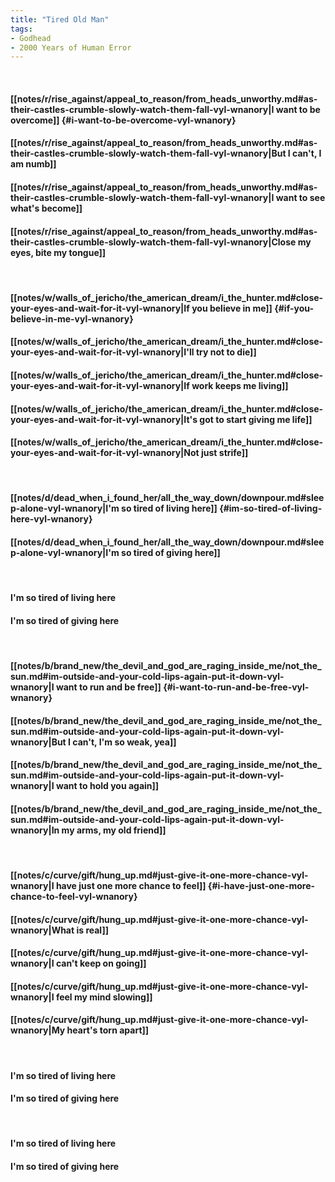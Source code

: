 ```yaml
---
title: "Tired Old Man"
tags:
- Godhead
- 2000 Years of Human Error
---
```

&nbsp;
#### [[notes/r/rise_against/appeal_to_reason/from_heads_unworthy.md#as-their-castles-crumble-slowly-watch-them-fall-vyl-wnanory|I want to be overcome]] {#i-want-to-be-overcome-vyl-wnanory}
#### [[notes/r/rise_against/appeal_to_reason/from_heads_unworthy.md#as-their-castles-crumble-slowly-watch-them-fall-vyl-wnanory|But I can't, I am numb]]
#### [[notes/r/rise_against/appeal_to_reason/from_heads_unworthy.md#as-their-castles-crumble-slowly-watch-them-fall-vyl-wnanory|I want to see what's become]]
#### [[notes/r/rise_against/appeal_to_reason/from_heads_unworthy.md#as-their-castles-crumble-slowly-watch-them-fall-vyl-wnanory|Close my eyes, bite my tongue]]
&nbsp;
#### [[notes/w/walls_of_jericho/the_american_dream/i_the_hunter.md#close-your-eyes-and-wait-for-it-vyl-wnanory|If you believe in me]] {#if-you-believe-in-me-vyl-wnanory}
#### [[notes/w/walls_of_jericho/the_american_dream/i_the_hunter.md#close-your-eyes-and-wait-for-it-vyl-wnanory|I'll try not to die]]
#### [[notes/w/walls_of_jericho/the_american_dream/i_the_hunter.md#close-your-eyes-and-wait-for-it-vyl-wnanory|If work keeps me living]]
#### [[notes/w/walls_of_jericho/the_american_dream/i_the_hunter.md#close-your-eyes-and-wait-for-it-vyl-wnanory|It's got to start giving me life]]
#### [[notes/w/walls_of_jericho/the_american_dream/i_the_hunter.md#close-your-eyes-and-wait-for-it-vyl-wnanory|Not just strife]]
&nbsp;
#### [[notes/d/dead_when_i_found_her/all_the_way_down/downpour.md#sleep-alone-vyl-wnanory|I'm so tired of living here]] {#im-so-tired-of-living-here-vyl-wnanory}
#### [[notes/d/dead_when_i_found_her/all_the_way_down/downpour.md#sleep-alone-vyl-wnanory|I'm so tired of giving here]]
&nbsp;
#### I'm so tired of living here
#### I'm so tired of giving here
&nbsp;
#### [[notes/b/brand_new/the_devil_and_god_are_raging_inside_me/not_the_sun.md#im-outside-and-your-cold-lips-again-put-it-down-vyl-wnanory|I want to run and be free]] {#i-want-to-run-and-be-free-vyl-wnanory}
#### [[notes/b/brand_new/the_devil_and_god_are_raging_inside_me/not_the_sun.md#im-outside-and-your-cold-lips-again-put-it-down-vyl-wnanory|But I can't, I'm so weak, yea]]
#### [[notes/b/brand_new/the_devil_and_god_are_raging_inside_me/not_the_sun.md#im-outside-and-your-cold-lips-again-put-it-down-vyl-wnanory|I want to hold you again]]
#### [[notes/b/brand_new/the_devil_and_god_are_raging_inside_me/not_the_sun.md#im-outside-and-your-cold-lips-again-put-it-down-vyl-wnanory|In my arms, my old friend]]
&nbsp;
#### [[notes/c/curve/gift/hung_up.md#just-give-it-one-more-chance-vyl-wnanory|I have just one more chance to feel]] {#i-have-just-one-more-chance-to-feel-vyl-wnanory}
#### [[notes/c/curve/gift/hung_up.md#just-give-it-one-more-chance-vyl-wnanory|What is real]]
#### [[notes/c/curve/gift/hung_up.md#just-give-it-one-more-chance-vyl-wnanory|I can't keep on going]]
#### [[notes/c/curve/gift/hung_up.md#just-give-it-one-more-chance-vyl-wnanory|I feel my mind slowing]]
#### [[notes/c/curve/gift/hung_up.md#just-give-it-one-more-chance-vyl-wnanory|My heart's torn apart]]
&nbsp;
#### I'm so tired of living here
#### I'm so tired of giving here
&nbsp;
#### I'm so tired of living here
#### I'm so tired of giving here
